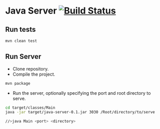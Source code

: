 # Java Server [![Build Status](https://travis-ci.org/kyle-annen/java-server.svg?branch=master)](https://travis-ci.org/kyle-annen/java-server)

## Run tests

``` bash
mvn clean test
```

## Run Server

- Clone repository.
- Compile the project.

``` bash
mvn package
```
- Run the server, optionally specifying the port and root directory to serve.
``` bash
cd target/classes/Main
java -jar target/java-server-0.1.jar 3030 /Root/directory/to/serve 

//>java Main <port> <directory>
```



